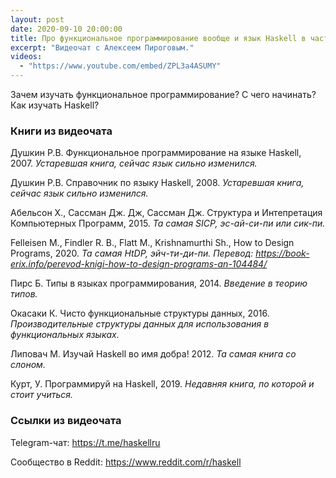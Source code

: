 ```yaml
---
layout: post
date: 2020-09-10 20:00:00
title: Про функциональное программирование вообще и язык Haskell в частности
excerpt: "Видеочат с Алексеем Пироговым."
videos:
  - "https://www.youtube.com/embed/ZPL3a4ASUMY"
---
```


Зачем изучать функциональное программирование? С чего начинать? Как изучать Haskell?

### Книги из видеочата

Душкин Р.В. Функциональное программирование на языке Haskell, 2007.
*Устаревшая книга, сейчас язык сильно изменился.*

Душкин Р.В. Справочник по языку Haskell, 2008.
*Устаревшая книга, сейчас язык сильно изменился.*

Абельсон Х., Сассман Дж. Дж, Сассман Дж. Структура и Интепретация Компьютерных Программ, 2015.
*Та самая SICP, эс-ай-си-пи или сик-пи.*

Felleisen M., Findler R. B., Flatt M., Krishnamurthi Sh., How to Design Programs, 2020.
*Та самая HtDP, эйч-ти-ди-пи. Перевод: https://book-erix.info/perevod-knigi-how-to-design-programs-an-104484/*

Пирс Б. Типы в языках программирования, 2014.
*Введение в теорию типов.*

Окасаки К. Чисто функциональные структуры данных, 2016.
*Производительные структуры данных для использования в функциональных языках.*

Липовач М. Изучай Haskell во имя добра! 2012.
*Та самая книга со слоном.*

Курт, У. Программируй на Haskell, 2019.
*Недавняя книга, по которой и стоит учиться.*

### Ссылки из видеочата

Telegram-чат: https://t.me/haskellru

Сообщество в Reddit: https://www.reddit.com/r/haskell
